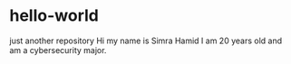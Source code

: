 # hello-world
just another repository
Hi my name is Simra Hamid I am 20 years old and am a cybersecurity major.
